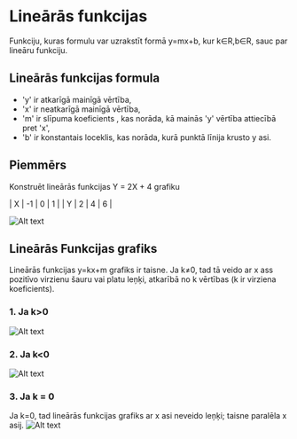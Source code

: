 # Lineārās funkcijas

Funkciju, kuras formulu var uzrakstīt formā y=mx+b, kur k∈R,b∈R, sauc par lineāru funkciju. 

## Lineārās funkcijas formula

- 'y' ir atkarīgā mainīgā vērtība,
- 'x' ir neatkarīgā mainīgā vērtība,
- 'm' ir slīpuma koeficients , kas norāda, kā mainās 'y' vērtība attiecībā pret 'x',
- 'b' ir konstantais loceklis, kas norāda, kurā punktā līnija krusto y asi.


## Piemmērs

Konstruēt lineārās funkcijas Y = 2X + 4 grafiku

| X | -1 | 0 | 1 |
| Y |  2 | 4 | 6 |

![Alt text](https://resources.cdn.uzdevumi.lv/2b61576f-0794-40a0-a9ba-181279ac8004/7_4_1_9.svg "Lineārā funkcija")

## Lineārās Funkcijas grafiks
Lineārās funkcijas y=kx+m grafiks ir taisne. 
Ja k≠0, tad tā veido ar x ass pozitīvo virzienu šauru vai platu leņķi, atkarībā no k vērtības (k ir virziena koeficients).
 
### 1. Ja k>0
![Alt text](https://resources.cdn.uzdevumi.lv/48a8d1f0-399a-4fe0-b4ee-3245e2082150/7_4_1_11.svg "Lineārā funkcija")

### 2. Ja k<0
![Alt text](https://resources.cdn.uzdevumi.lv/e6e9f056-69bc-4874-ae89-038aa5458b2a/7_4_1_12.svg "Lineārā funkcija")

### 3. Ja k = 0 
 Ja k=0, tad lineārās funkcijas grafiks ar x asi neveido leņķi; taisne paralēla x asij.
![Alt text](https://resources.cdn.uzdevumi.lv/b01a1fea-fd83-49e7-85d6-2cf386f3c741/7_4_1_13.svg "Lineārā funkcija")
